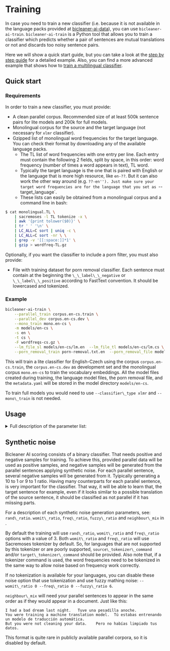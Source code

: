 # Training

In case you need to train a new classifier (i.e. because it is not available in the language packs provided at [bicleaner-ai-data](https://github.com/bitextor/bicleaner-ai-data/releases/latest)), you can use `bicleaner-ai-train`.
`bicleaner-ai-train` is a Python tool that allows you to train a classifier which predicts
whether a pair of sentences are mutual translations or not and discards too noisy sentence pairs.

Here we will show a quick start guide, but you can take a look at the [step by step guide](step-by-step.md) for a detailed example.
Also, you can find a more advanced example that shows how to [train a multilingual classifier](multilingual.md).

## Quick start

### Requirements
In order to train a new classifier, you must provide:
* A clean parallel corpus. Recommended size of at least 500k sentence pairs for lite models and 200k for full models.
* Monolingual corpus for the source and the target language (not necessary for `xlmr` classifier).
* Gzipped list of monolingual word frequencies for the target language. You can check their format by downloading any of the available language packs.
   * The TL list of word frequencies with one entry per line. Each entry must contain the following 2 fields, split by space, in this order: word frequency (number of times a word appears in text), TL word.
   * Typically the target language is the one that is paired with English or the language that is more high resource, like `en-??`. But it can also work the other way around (e.g. `??-en''). Just make sure your target word frequencies are for the language that you set as `--target\_language`.
   * These lists can easily be obtained from a monolingual corpus and a command line in bash:
```bash
$ cat monolingual.TL \
    | sacremoses -l TL tokenize -x \
    | awk '{print tolower($0)}' \
    | tr ' ' '\n' \
    | LC_ALL=C sort | uniq -c \
    | LC_ALL=C sort -nr \ \
    | grep -v '[[:space:]]*1' \
    | gzip > wordfreq-TL.gz
```
Optionally, if you want the classifier to include a porn filter, you must also provide:
* File with training dataset for porn removal classifier. Each sentence must contain at the beginning the `\_\_label\_\_negative` or `\_\_label\_\_positive` according to FastText convention. It should be lowercased and tokenized.

### Example

```bash
bicleaner-ai-train \
    --parallel_train corpus.en-cs.train \
    --parallel_dev corpus.en-cs.dev \
    --mono_train mono.en-cs \
    -m models/en-cs \
    -s en \
    -t cs \
    -F wordfreqs-cs.gz \
    --lm_file_sl models/en-cs/lm.en  --lm_file_tl models/en-cs/lm.cs \
    --porn_removal_train porn-removal.txt.en  --porn_removal_file models/en-cs/porn-model.en \
```

This will train a lite classifier for English-Czech using the corpus `corpus.en-cs.train`, the `corpus.en-cs.dev` as development set and the monolingual corpus `mono.en-cs` to train the vocabulary embeddings.
All the model files created during training, the language model files, the porn removal file, and the `metadata.yaml` will be stored in the model directory `models/en-cs`.

To train full models you would need to use `--classifier\_type xlmr` and `--mono\_train` is not needed.

## Usage
<details>
<summary>Full description of the parameter list:</summary>

```
usage: bicleaner-ai-train [-h] -m MODEL_DIR -s SOURCE_LANG -t TARGET_LANG [--mono_train MONO_TRAIN] --parallel_train PARALLEL_TRAIN --parallel_valid PARALLEL_VALID [--model_name MODEL_NAME] [--base_model BASE_MODEL] [-g GPU]
                          [--mixed_precision] [--distilled] [--seed SEED] [--generated_train GENERATED_TRAIN] [--generated_valid GENERATED_VALID] [--classifier_type {dec_attention,transformer,xlmr}] [--batch_size BATCH_SIZE]
                          [--steps_per_epoch STEPS_PER_EPOCH] [--epochs EPOCHS] [--patience PATIENCE] [-F TARGET_WORD_FREQS] [--target_tokenizer_type {word,char}] [--block_size BLOCK_SIZE] [-p PROCESSES] [--pos_ratio POS_RATIO]
                          [--rand_ratio RAND_RATIO] [--womit_ratio WOMIT_RATIO] [--freq_ratio FREQ_RATIO] [--fuzzy_ratio FUZZY_RATIO] [--neighbour_mix NEIGHBOUR_MIX] [--min_omit_words MIN_OMIT_WORDS] [--min_freq_words MIN_FREQ_WORDS]
                          [--porn_removal_train PORN_REMOVAL_TRAIN] [--porn_removal_test PORN_REMOVAL_TEST] [--porn_removal_file PORN_REMOVAL_FILE] [--porn_removal_side {sl,tl}] [--noisy_examples_file_sl NOISY_EXAMPLES_FILE_SL]
                          [--noisy_examples_file_tl NOISY_EXAMPLES_FILE_TL] [--lm_dev_size LM_DEV_SIZE] [--lm_file_sl LM_FILE_SL] [--lm_file_tl LM_FILE_TL] [--lm_training_file_sl LM_TRAINING_FILE_SL]
                          [--lm_training_file_tl LM_TRAINING_FILE_TL] [--lm_clean_examples_file_sl LM_CLEAN_EXAMPLES_FILE_SL] [--lm_clean_examples_file_tl LM_CLEAN_EXAMPLES_FILE_TL] [-q] [--debug] [--logfile LOGFILE] [-v]

options:
  -h, --help            show this help message and exit

Mandatory:
  -m MODEL_DIR, --model_dir MODEL_DIR
                        Model directory, metadata, classifier and SentencePiece models will be saved in the same directory (default: None)
  -s SOURCE_LANG, --source_lang SOURCE_LANG
                        Source language (default: None)
  -t TARGET_LANG, --target_lang TARGET_LANG
                        Target language (default: None)
  --mono_train MONO_TRAIN
                        File containing monolingual sentences of both languages shuffled together, used to train SentencePiece embeddings. Not required for XLMR. (default: None)
  --parallel_train PARALLEL_TRAIN
                        TSV file containing parallel sentences to train the classifier (default: None)
  --parallel_valid PARALLEL_VALID
                        TSV file containing parallel sentences for validation (default: None)

Options:
  --model_name MODEL_NAME
                        The name of the model. For the XLMR models it will be used as the name in Hugging Face Hub. (default: None)
  --base_model BASE_MODEL
                        The name of the base model to start of. Only used in XLMR models, must be an XLMR instance. (default: None)
  -g GPU, --gpu GPU     Which GPU use, starting from 0. Will set the CUDA_VISIBLE_DEVICES. (default: None)
  --mixed_precision     Use mixed precision float16 for training (default: False)
  --distilled           Enable Knowledge Distillation training. It needs pre-built training set with raw scores from a teacher model. (default: False)
  --seed SEED           Seed for random number generation. By default, no seeed is used. (default: None)
  --generated_train GENERATED_TRAIN
                        Generated training dataset. If the file already exists the training dataset will be loaded from here. (default: None)
  --generated_valid GENERATED_VALID
                        Generated validation dataset. If the file already exists the validation dataset will be loaded from here. (default: None)
  --classifier_type {dec_attention,transformer,xlmr}
                        Neural network architecture of the classifier (default: dec_attention)
  --batch_size BATCH_SIZE
                        Batch size during classifier training. If None, default architecture value will be used. (default: None)
  --steps_per_epoch STEPS_PER_EPOCH
                        Number of batch updates per epoch during training. If None, default architecture value will be used or the full dataset size. (default: None)
  --epochs EPOCHS       Number of epochs for training. If None, default architecture value will be used. (default: None)
  --patience PATIENCE   Stop training when validation has stopped improving after PATIENCE number of epochs (default: None)
  -F TARGET_WORD_FREQS, --target_word_freqs TARGET_WORD_FREQS
                        R language gzipped list of word frequencies (needed for frequence based noise) (default: None)
  --target_tokenizer_type {word,char}
                        Type of tokenization for noise generation. (default: word)
  --block_size BLOCK_SIZE
                        Sentence pairs per block when apliying multiprocessing in the noise function (default: 2000)
  -p PROCESSES, --processes PROCESSES
                        Option no longer available, please set BICLEANER_AI_THREADS environment variable (default: None)
  --pos_ratio POS_RATIO
                        Ratio of positive samples used to oversample on validation and test sets (default: 1)
  --rand_ratio RAND_RATIO
                        Ratio of negative samples misaligned randomly (default: 3)
  --womit_ratio WOMIT_RATIO
                        Ratio of negative samples misaligned by randomly omitting words (default: 3)
  --freq_ratio FREQ_RATIO
                        Ratio of negative samples misaligned by replacing words by frequence (needs --target_word_freq) (default: 3)
  --fuzzy_ratio FUZZY_RATIO
                        Ratio of negative samples misaligned by fuzzy matching (default: 0)
  --neighbour_mix NEIGHBOUR_MIX
                        If use negative samples misaligned by neighbourhood (default: False)
  --min_omit_words MIN_OMIT_WORDS
                        Minimum words to omit per sentence in omit noise (default: 1)
  --min_freq_words MIN_FREQ_WORDS
                        Minimum words to replace per sentence in freq noise (default: 1)
  --porn_removal_train PORN_REMOVAL_TRAIN
                        File with training dataset for FastText classifier. Each sentence must contain at the beginning the '__label__negative' or '__label__positive' according to FastText convention. It should be lowercased and
                        tokenized. (default: None)
  --porn_removal_test PORN_REMOVAL_TEST
                        Test set to compute precision and accuracy of the porn removal classifier (default: None)
  --porn_removal_file PORN_REMOVAL_FILE
                        Porn removal classifier output file (default: porn_removal.bin)
  --porn_removal_side {sl,tl}
                        Whether the porn removal should be applied at the source or at the target language. (default: sl)
  --noisy_examples_file_sl NOISY_EXAMPLES_FILE_SL
                        File with noisy text in the SL. These are used to estimate the perplexity of noisy text. (default: None)
  --noisy_examples_file_tl NOISY_EXAMPLES_FILE_TL
                        File with noisy text in the TL. These are used to estimate the perplexity of noisy text. (default: None)
  --lm_dev_size LM_DEV_SIZE
                        Number of sentences to be removed from clean text before training LMs. These are used to estimate the perplexity of clean text. (default: 2000)
  --lm_file_sl LM_FILE_SL
                        SL language model output file. (default: None)
  --lm_file_tl LM_FILE_TL
                        TL language model output file. (default: None)
  --lm_training_file_sl LM_TRAINING_FILE_SL
                        SL text from which the SL LM is trained. If this parameter is not specified, SL LM is trained from the SL side of the input file, after removing --lm_dev_size sentences. (default: None)
  --lm_training_file_tl LM_TRAINING_FILE_TL
                        TL text from which the TL LM is trained. If this parameter is not specified, TL LM is trained from the TL side of the input file, after removing --lm_dev_size sentences. (default: None)
  --lm_clean_examples_file_sl LM_CLEAN_EXAMPLES_FILE_SL
                        File with clean text in the SL. Used to estimate the perplexity of clean text. This option must be used together with --lm_training_file_sl and both files must not have common sentences. This option replaces
                        --lm_dev_size. (default: None)
  --lm_clean_examples_file_tl LM_CLEAN_EXAMPLES_FILE_TL
                        File with clean text in the TL. Used to estimate the perplexity of clean text. This option must be used together with --lm_training_file_tl and both files must not have common sentences. This option replaces
                        --lm_dev_size. (default: None)

Logging:
  -q, --quiet           Silent logging mode (default: False)
  --debug               Debug logging mode (default: False)
  --logfile LOGFILE     Store log to a file (default: <_io.TextIOWrapper name='<stderr>' mode='w' encoding='utf-8'>)
  -v, --version         Show version of the package and exit
```
</details>


## Synthetic noise
Bicleaner AI scoring consists of a binary classifier.
That needs positive and negative samples for training.
To achieve this, provided parallel data will be used as positive samples, and negative samples will be generated from the parallel sentences applying synthetic noise.
For each parallel sentence, several negative samples will be generated from it.
Tyipically generating a 10 to 1 or 9 to 1 ratio.
Having many counterparts for each parallel sentence, is very important for the classifier.
That way, it will be able to learn that, the target sentence for example, even if it looks similar to a possible translation of the source sentence, it should be classified as not parallel if it has miissing parts.

For a description of each synthetic noise generation parameters, see: `rand\_ratio`. `womit\_ratio`, `freq\_ratio`, `fuzzy\_ratio` and `neighbour\_mix` in [](#usage).

By default the training will use `rand\_ratio`, `womit\_ratio` and `freq\_ratio` options with a value of 3.
Both `womit\_ratio` and `freq\_ratio` will use Sacremoses tokenizer by default.
So, for languages that are not supported by this tokenizer or are poorly supported, `source\_tokenizer\_command` and/or `target\_tokenizer\_command` should be provided.
Also note that, if a tokenizer command is used, the word frequencies need to be tokenized in the same way to allow noise based on frequency work correctly.

If no tokenization is available for your languages, you can disable these noise option that use tokenization and use fuzzy mathing noise: `--womit\_ratio 0 --freq\_ratio 0 --fuzzy\_ratio 6`.

`neighbour\_mix` will need your parallel sentences to appear in the same order as if they would appear in a document. Just like this:
```
I had a bad dream last night.	Tuve una pesadilla anoche.
You were training a machine translation model.	Tú estabas entrenando un modelo de traducción automática.
But you were not cleaning your data.	Pero no habías limpiado tus datos.
```
This format is quite rare in publicly available parallel corpora, so it is disabled by default.
